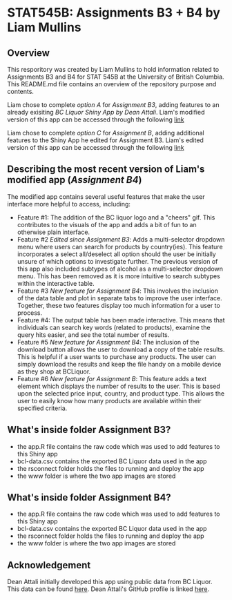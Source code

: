 
# STAT545B: Assignments B3 + B4 by Liam Mullins

## Overview
This resporitory was created by Liam Mullins to hold information related to Assignments B3 and B4 for STAT 545B at the University of British Columbia. This README.md file contains an overview of the repository purpose and contents. 

Liam chose to complete *option A* for *Assignment B3*, adding features to an already exisiting *BC Liquor Shiny App by Dean Attali*. Liam's modified version of this app can be accessed through the following [link](http://mullinsl.shinyapps.io/BCLIQUOR_VersionLiam_STAT545)

Liam chose to complete *option C* for *Assignment B*, adding additional features to the Shiny App he edited for Assignment B3. Liam's edited version of this app can be accessed through the following [link](https://mullinsl.shinyapps.io/BCLIQUOR_Version2_Liam_STAT545/)

## Describing the most recent version of Liam's modified app (*Assignment B4*)
The modified app contains several useful features that make the user interface more helpful to access, including:
+ Feature #1: The addition of the BC liquor logo and a "cheers" gif. This contributes to the visuals of the app and adds a bit of fun to an otherwise plain interface.
+ Feature #2 *Edited since Assignment B3*: Adds a multi-selector dropdown menu where users can search for products by country(ies). This feature incorporates a select all/deselect all option should the user be initially unsure of which options to investigate further. The previous version of this app also included subtypes of alcohol as a multi-selector dropdown menu. This has been removed as it is more intuitive to search subtypes within the interactive table.
+ Feature #3 *New feature for Assignment B4*: This involves the inclusion of the data table and plot in separate tabs to improve the user interface. Together, these two features display too much information for a user to process.  
+ Feature #4: The output table has been made interactive. This means that individuals can search key words (related to products), examine the query hits easier, and see the total number of results.
+ Feature #5 *New feature for Assignment B4*: The inclusion of the download button allows the user to download a copy of the table results. This is helpful if a user wants to purchase any products. The user can simply download the results and keep the file handy on a mobile device as they shop at BCLiquor.
+ Feature #6 *New feature for Assignment B*: This feature adds a text element which displays the number of results to the user. This is based upon the selected price input, country, and product type. This allows the user to easily know how many products are available within their specified criteria.

## What's inside folder Assignment B3?
+ the app.R file contains the raw code which was used to add features to this Shiny app
+ bcl-data.csv contains the exported BC Liquor data used in the app
+ the rsconnect folder holds the  files to running and deploy the app
+ the www folder is where the two app images are stored

## What's inside folder Assignment B4?
+ the app.R file contains the raw code which was used to add features to this Shiny app
+ bcl-data.csv contains the exported BC Liquor data used in the app
+ the rsconnect folder holds the  files to running and deploy the app
+ the www folder is where the two app images are stored

## Acknowledgement
Dean Attali initially developed this app using public data from BC Liquor. This data can be found [here](https://github.com/daattali/shiny-server/blob/master/bcl/data/bcl-data.csv). Dean Attali's GitHub profile is linked [here](https://github.com/daattali).
